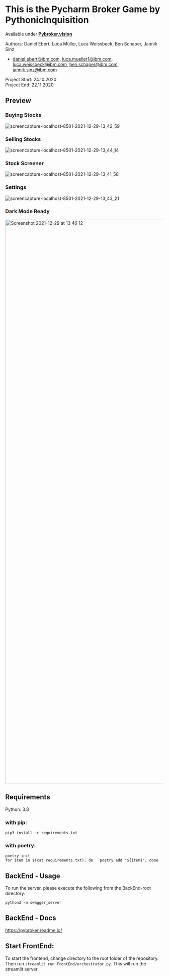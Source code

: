 # This is the Pycharm Broker Game by PythonicInquisition
Available under **[Pybroker.vision](https://pybroker.vision)**


Authors: Daniel Ebert, Luca Müller, Luca Weissbeck, Ben Schaper, Jannik Sinz
- daniel.ebert@ibm.com, luca.mueller1@ibm.com, luca.weissbeck@ibm.com, ben.schaper@ibm.com, jannik.sinz@ibm.com  
  
Project Start: 24.10.2020  
Project End: 22.11.2020  

## Preview
### Buying Stocks 
![screencapture-localhost-8501-2021-12-29-13_42_59](https://user-images.githubusercontent.com/62757957/147664009-a6490873-d65c-4911-84d1-3b5d83cf80fc.png)
### Selling Stocks
![screencapture-localhost-8501-2021-12-29-13_44_14](https://user-images.githubusercontent.com/62757957/147664079-914c3782-3c55-4d2e-b9c8-7c68cebb0e0e.png)
### Stock Screener
![screencapture-localhost-8501-2021-12-29-13_41_58](https://user-images.githubusercontent.com/62757957/147664103-9eaf8f82-0556-4d4d-b57b-c694d61eebef.png)
### Settings
![screencapture-localhost-8501-2021-12-29-13_43_21](https://user-images.githubusercontent.com/62757957/147664290-5f46e4ff-da9b-4896-9572-8589f0e7ec60.png)

### Dark Mode Ready
<img width="1788" alt="Screenshot 2021-12-29 at 13 46 12" src="https://user-images.githubusercontent.com/62757957/147664203-9744ad3e-5e24-4fdd-b00d-b979019699ce.png">


## Requirements
Python: 3.8
### with pip:
```
pip3 install -r requirements.txt
```  
### with poetry:
```
poetry init  
for item in $(cat requirements.txt); do   poetry add "${item}"; done
```


## BackEnd - Usage
To run the server, please execute the following from the BackEnd-root directory:

```
python3 -m swagger_server
```

## BackEnd - Docs
https://pybroker.readme.io/

## Start FrontEnd:

To start the frontend, change directory to the root folder of the repository. Then run ```streamlit run FrontEnd/orchestrator.py```. This will run the streamlit server.
